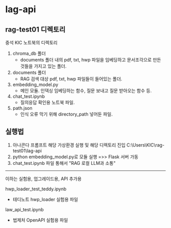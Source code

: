 # lag-api

## rag-test01 디렉토리
중석 KIC 노트북의 디렉토리

1. chroma_db 폴더
   - documents 폴더 내의 pdf, txt, hwp 파일을 임베딩하고 문서조각으로 만든 것들을 가지고 있는 폴더.
2. documents 폴더
   - RAG 검색 대상 pdf, txt, hwp 파일들이 들어있는 폴더.
3. embedding_model.py
   - 메인 모듈. 인덱싱 임베딩하는 함수, 질문 보내고 질문 받아오는 함수 등.
4. chat_test.ipynb
   - 질의응답 확인용 노트북 파일.
5. path.json
   - 인식 오류 막기 위해 directory_path 넣어둔 파일.

## 실행법
1. 아나콘다 프롬프트 해당 가상환경 실행 및 해당 디렉토리 진입 C:\Users\KIC\rag-test01\lag-api
2. python embedding_model.py로 모듈 실행 =>> Flask 서버 가동
3. chat_test.ipynb 파일 통해서 "RAG 로컬 LLM과 소통"

-----------------

이하는 실험용, 업그레이드용, API 추가용

hwp_loader_test_teddy.ipynb
- 테디노트 hwp_loader 실험용 파일

law_api_test.ipynb
- 법제처 OpenAPI 실험용 파일
